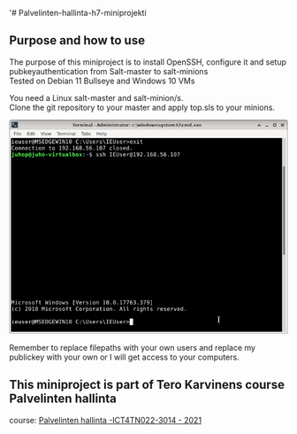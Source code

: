 '# Palvelinten-hallinta-h7-miniprojekti

## Purpose and how to use
The purpose of this miniproject is to install OpenSSH, configure it and setup pubkeyauthentication from Salt-master to salt-minions  
Tested on Debian 11 Bullseye and Windows 10 VMs

You need a Linux salt-master and salt-minion/s.  
Clone the git repository to your master and apply top.sls to your minions.

![screenshot](screenshots/ConnectingtoWindows.png)

Remember to replace filepaths with your own users and replace my publickey with your own or I will get access to your computers.

## This miniproject is part of Tero Karvinens course Palvelinten hallinta
course: [Palvelinten hallinta -ICT4TN022-3014 - 
2021](https://terokarvinen.com/2021/configuration-management-systems-palvelinten-hallinta-ict4tn022-2021-autumn/)

